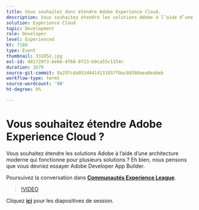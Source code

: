 ```yaml
---
title: Vous souhaitez donc étendre Adobe Experience Cloud.
description: Vous souhaitez étendre les solutions Adobe à l’aide d’une architecture moderne qui fonctionne pour plusieurs solutions ? Eh bien, nous pensons que vous devriez essayer Adobe Developer App Builder. Cette session a été diffusée dans le cadre d’un événement de contenu Adobe Developers Live.
solution: Experience Cloud
topic: Development
role: Developer
level: Experienced
kt: 7189
type: Event
thumbnail: 331852.jpg
exl-id: d81729f3-be66-4f68-8f23-b9ca55c1154c
duration: 1679
source-git-commit: 9a297cda953d4414131657f9ac84580aea0eabeb
workflow-type: tm+mt
source-wordcount: '98'
ht-degree: 0%

---
```


# Vous souhaitez étendre Adobe Experience Cloud ?

Vous souhaitez étendre les solutions Adobe à l’aide d’une architecture moderne qui fonctionne pour plusieurs solutions ? Eh bien, nous pensons que vous devriez essayer Adobe Developer App Builder.

Poursuivez la conversation dans **[Communautés Experience League](https://adobe.ly/36Yd3v6)**.

>[!VIDEO](https://video.tv.adobe.com/v/331852/?quality=12&learn=on&hidetitle=true)

Cliquez **[ici](/help/adobe-developers-live/assets/extend-experience-cloud.pdf)** pour les diapositives de session.
